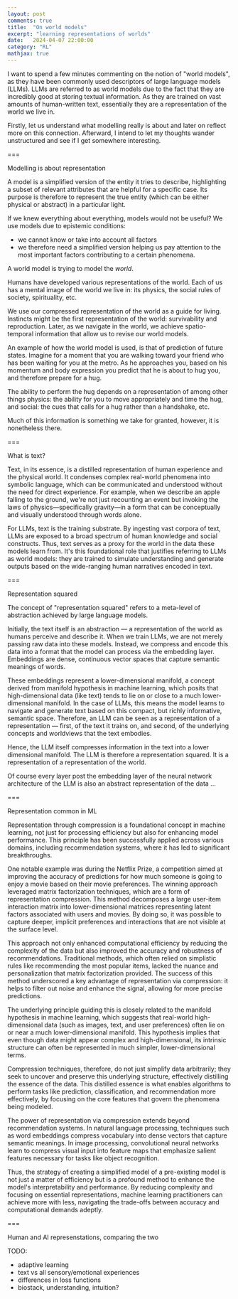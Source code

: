 ```yaml
---
layout: post
comments: true
title:  "On world models"
excerpt: "learning representations of worlds"
date:   2024-04-07 22:00:00
category: "RL"
mathjax: true
---
```


I want to spend a few minutes commenting on the notion of "world models", as they have been commonly used descriptors of large language models (LLMs). LLMs are referred to as world models due to the fact that they are incredibly good at storing textual information. As they are trained on vast amounts of human-written text, essentially they are a representation of the world we live in.

Firstly, let us understand what modelling really is about and later on reflect more on this connection. Afterward, I intend to let my thoughts wander unstructured and see if I get somewhere interesting.

===

Modelling is about representation

A model is a simplified version of the entity it tries to describe, highlighting a subset of relevant attributes that are helpful for a specific case. Its purpose is therefore to represent the true entity (which can be either physical or abstract) in a particular light.


If we knew everything about everything, models would not be useful? 
We use models due to epistemic conditions: 
* we cannot know or take into account all factors
* we therefore need a simplified version helping us pay attention to the most important factors contributing to a certain phenomena. 

A world model is trying to model the *world*.

Humans have developed various representations of the world. Each of us has a mental image of the world we live in: its physics, the social rules of society, spirituality, etc. 

We use our compressed representation of the world as a guide for living. 
Instincts might be the first representation of the world: survivability and reproduction. Later, as we navigate in the world, we achieve spatio-temporal information that allow us to revise our world models.

An example of how the world model is used, is that of prediction of future states. 
Imagine for a moment that you are walking toward your friend who has been waiting for you at the metro. As he approaches you, based on his momentum and body expression you predict that he is about to hug you, and therefore prepare for a hug. 

The ability to perform the hug depends on a representation of among other things physics: the ability for you to move appropriately and time the hug, and social: the cues that calls for a hug rather than a handshake, etc. 

Much of this information is something we take for granted, however, it is nonetheless there. 

===

What is text? 

Text, in its essence, is a distilled representation of human experience and the physical world. It condenses complex real-world phenomena into symbolic language, which can be communicated and understood without the need for direct experience. For example, when we describe an apple falling to the ground, we're not just recounting an event but invoking the laws of physics—specifically gravity—in a form that can be conceptually and visually understood through words alone.

For LLMs, text is the training substrate. By ingesting vast corpora of text, LLMs are exposed to a broad spectrum of human knowledge and social constructs. Thus, text serves as a proxy for the world in the data these models learn from. It's this foundational role that justifies referring to LLMs as world models: they are trained to simulate understanding and generate outputs based on the wide-ranging human narratives encoded in text.


===

Representation squared

The concept of "representation squared" refers to a meta-level of abstraction achieved by large language models.


Initially, the text itself is an abstraction — a representation of the world as humans perceive and describe it. When we train LLMs, we are not merely passing raw data into these models. Instead, we compress and encode this data into a format that the model can process via the embedding layer. Embeddings are dense, continuous vector spaces that capture semantic meanings of words.

These embeddings represent a lower-dimensional manifold, a concept derived from manifold hypothesis in machine learning, which posits that high-dimensional data (like text) tends to lie on or close to a much lower-dimensional manifold. In the case of LLMs, this means the model learns to navigate and generate text based on this compact, but richly informative, semantic space. Therefore, an LLM can be seen as a representation of a representation — first, of the text it trains on, and second, of the underlying concepts and worldviews that the text embodies.

Hence, the LLM itself compresses information in the text into a lower dimensional manifold. The LLM is therefore a representation squared. It is a representation of a representation of the world.

Of course every layer post the embedding layer of the neural network architecture of the LLM is also an abstract representation of the data ...

=== 

Representation common in ML


Representation through compression is a foundational concept in machine learning, not just for processing efficiency but also for enhancing model performance. This principle has been successfully applied across various domains, including recommendation systems, where it has led to significant breakthroughs.

One notable example was during the Netflix Prize, a competition aimed at improving the accuracy of predictions for how much someone is going to enjoy a movie based on their movie preferences. The winning approach leveraged matrix factorization techniques, which are a form of representation compression. This method decomposes a large user-item interaction matrix into lower-dimensional matrices representing latent factors associated with users and movies. By doing so, it was possible to capture deeper, implicit preferences and interactions that are not visible at the surface level.

This approach not only enhanced computational efficiency by reducing the complexity of the data but also improved the accuracy and robustness of recommendations. Traditional methods, which often relied on simplistic rules like recommending the most popular items, lacked the nuance and personalization that matrix factorization provided. The success of this method underscored a key advantage of representation via compression: it helps to filter out noise and enhance the signal, allowing for more precise predictions.

The underlying principle guiding this is closely related to the manifold hypothesis in machine learning, which suggests that real-world high-dimensional data (such as images, text, and user preferences) often lie on or near a much lower-dimensional manifold. This hypothesis implies that even though data might appear complex and high-dimensional, its intrinsic structure can often be represented in much simpler, lower-dimensional terms.

Compression techniques, therefore, do not just simplify data arbitrarily; they seek to uncover and preserve this underlying structure, effectively distilling the essence of the data. This distilled essence is what enables algorithms to perform tasks like prediction, classification, and recommendation more effectively, by focusing on the core features that govern the phenomena being modeled.

The power of representation via compression extends beyond recommendation systems. In natural language processing, techniques such as word embeddings compress vocabulary into dense vectors that capture semantic meanings. In image processing, convolutional neural networks learn to compress visual input into feature maps that emphasize salient features necessary for tasks like object recognition.

Thus, the strategy of creating a simplified model of a pre-existing model is not just a matter of efficiency but is a profound method to enhance the model's interpretability and performance. By reducing complexity and focusing on essential representations, machine learning practitioners can achieve more with less, navigating the trade-offs between accuracy and computational demands adeptly.

===

Human and AI represenstations, comparing the two

TODO: 

* adaptive learning
* text vs all sensory/emotional experiences
* differences in loss functions
* biostack, understanding, intuition?



